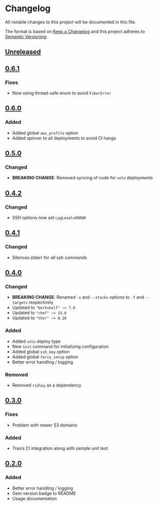 # Changelog
All notable changes to this project will be documented in this file.

The format is based on [Keep a Changelog](http://keepachangelog.com/en/1.0.0/)
and this project adheres to [Semantic Versioning](http://semver.org/spec/v2.0.0.html).

## [Unreleased]

## [0.6.1]

### Fixes
- Now using thread-safe enum to avoid `FiberError`

## [0.6.0]

### Added
- Added global `aws_profile` option
- Added spinner to all deployments to avoid CI hangs

## [0.5.0]

### Changed
- **BREAKING CHANGE**: Removed syncing of code for `solo` deployments

## [0.4.2]

### Changed
- SSH options now set `LogLevel=ERROR`

## [0.4.1]

### Changed
- Silences stderr for _all_ ssh commands

## [0.4.0]

### Changed
- **BREAKING CHANGE**: Renamed `-s` and `--stacks` options to `-T` and `--targets` respectively
- Updated to `"berkshelf" ~> 7.0`
- Updated to `"chef" ~> 13.6`
- Updated to `"thor" ~> 0.20`

### Added
- Added `solo` deploy type
- New `init` command for initializing configuration
- Added global `ssh_key` option
- Added global `force_setup` option
- Better error handling / logging

### Removed
- Removed `ridley` as a dependency

## [0.3.0]

### Fixes
- Problem with newer S3 domains

### Added
- Travis CI integration along with sample unit test

## [0.2.0]

### Added
- Better error handling / logging
- Gem version badge to README
- Usage documentation

[Unreleased]: https://github.com/chris-allen/dream-ops/compare/v0.6.1...HEAD
[0.6.1]: https://github.com/chris-allen/dream-ops/compare/v0.6.0...v0.6.1
[0.6.0]: https://github.com/chris-allen/dream-ops/compare/v0.5.0...v0.6.0
[0.5.0]: https://github.com/chris-allen/dream-ops/compare/v0.4.2...v0.5.0
[0.4.2]: https://github.com/chris-allen/dream-ops/compare/v0.4.1...v0.4.2
[0.4.1]: https://github.com/chris-allen/dream-ops/compare/v0.4.0...v0.4.1
[0.4.0]: https://github.com/chris-allen/dream-ops/compare/v0.3.0...v0.4.0
[0.3.0]: https://github.com/chris-allen/dream-ops/compare/v0.2.0...v0.3.0
[0.2.0]: https://github.com/chris-allen/dream-ops/compare/v0.1.0...v0.2.0
